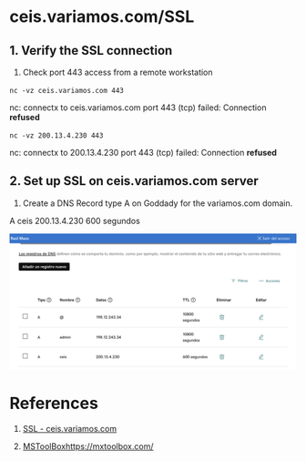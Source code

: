 # ceis.variamos.com/SSL

## 1. Verify the SSL connection

1. Check port 443 access from a remote workstation

`nc -vz ceis.variamos.com 443`

nc: connectx to ceis.variamos.com port 443 (tcp) failed: Connection **refused**

`nc -vz 200.13.4.230 443`
 
nc: connectx to 200.13.4.230 port 443 (tcp) failed: Connection **refused**

## 2. Set up SSL on ceis.variamos.com server

1. Create a DNS Record  type A on Goddady for the variamos.com domain.

A	ceis	200.13.4.230	600 segundos		

![DNSRecorA-ceis.variamos.com.png](DNSRecorA-ceis.variamos.com.png)

# References

1. [SSL - ceis.variamos.com](https://chatgpt.com/share/6707afb5-9820-800a-975e-75298db883e5)

2. [MSToolBox]()https://mxtoolbox.com/